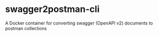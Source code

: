 # swagger2postman-cli
A Docker container for converting swagger (OpenAPI v2) documents to postman collections
